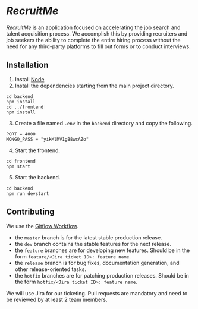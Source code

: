 # *RecruitMe*

*RecruitMe* is an application focused on accelerating the job search and talent acquisition process. We accomplish this by providing recruiters and job seekers the ability to complete the entire hiring process without the need for any third-party platforms to fill out forms or to conduct interviews.

## Installation
1. Install [Node](https://nodejs.org/en/download/current/)
2. Install the dependencies starting from the main project directory.
```
cd backend
npm install
cd ../frontend
npm install
```
3. Create a file named ```.env``` in the ```backend``` directory and copy the following.
```
PORT = 4000
MONGO_PASS = "yikMlMV1gB8wcAZo"
```
4. Start the frontend.
```
cd frontend
npm start
```
5. Start the backend.
```
cd backend
npm run devstart
```
## Contributing
We use the [Gitflow Workflow](https://www.atlassian.com/git/tutorials/comparing-workflows/gitflow-workflow).
- the ```master``` branch is for the latest stable production release.
- the ```dev``` branch contains the stable features for the next release.
- the ```feature``` branches are for developing new features. Should be in the form ```feature/<Jira ticket ID>: feature name```.
- the ```release``` branch is for bug fixes, documentation generation, and other release-oriented tasks.
- the ```hotfix``` branches are for patching production releases. Should be in the form ```hotfix/<Jira ticket ID>: feature name```.

We will use Jira for our ticketing. Pull requests are mandatory and need to be reviewed by at least 2 team members.
